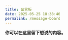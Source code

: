 ```yaml
---
title: 留言板
date: 2025-05-25 18:38:46
permalink: /message-board
---
```


**你可以在这里留下想说的内容。**
<GiscusComment />